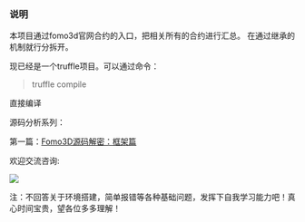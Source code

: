 ### 说明
本项目通过fomo3d官网合约的入口，把相关所有的合约进行汇总。
在通过继承的机制就行分拆开。

现已经是一个truffle项目。可以通过命令：

> truffle compile

直接编译

源码分析系列：

第一篇：[Fomo3D源码解密：框架篇](https://mp.weixin.qq.com/s/kT94y3kHZKa-JXXWWGqD_A)


欢迎交流咨询:

![](https://github.com/reedhong/fomo3d_clone/blob/master/src/images/wechat.jpeg)

注：不回答关于环境搭建，简单报错等各种基础问题，发挥下自我学习能力吧！真心时间宝贵，望各位多多理解！